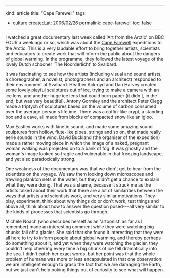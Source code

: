 -----
kind: article
title: "Cape Farewell"
tags:
- culture
created_at: 2006/02/26
permalink: cape-farewell
toc: false
-----

<p>I watched a great documentary last week called 'Art from the Arctic' on BBC FOUR a week ago or so, which was about the <a href="http://www.capefarewell.com/">Cape Farewell</a> expeditions to the Arctic. This is a very laudable effort to bring together artists, scientists and educators to create work that will inform the public about the dangers of global warming. In the programme, they followed the latest voyage of the lovely Dutch schooner 'The Noorderlicht' to Svalbard.</p>


<p>It was fascinating to see how the artists (including visual and sound artists, a choreographer, a novelist, photographers and an architect) responded to their environment at Svalbard. Heather Ackroyd and Dan Harvey created some lovely playful sculptures out of ice, trying to make a camera with an ice lens, and another huge ice lens that could burn paper (it didn't, in the end, but was very beautiful). Antony Gormley and the architect Peter Clegg made a triptych of sculptures based on the volume of carbon consumed over the average person's lifetime. There was a coffin-like crypt, a standing box and a cave, all made from blocks of compacted snow like an igloo.</p>

<p>Max Eastley works with kinetic sound, and made some amazing sound sculptures from hollow, flute-like pipes, strings and so on, that made really eerie sounds in the wind. David Buckland (the organiser of the expedition) made a rather moving piece in which the image of a naked, pregnant woman walking was projected on to a bank of fog. It was ghostly and the woman's image looked so fragile and vulnerable in that freezing landscape, and yet also paradoxically strong.</p>

<p>One weakness of the documentary was that we didn't get to hear from the scientists on the voyage. We saw them looking down microscopes and trawling plankton nets in the water, but they didn't get a chance to explain what they were doing. That was a shame, because it struck me as the artists talked about their work that there are a lot of similarities between the ways that artists and scientists work, and very similar motivations. They play, experiment, think about why things do or don't work, test things and above all, think about how to answer the question posed---all very similar to the kinds of processes that scientists go through.</p>

<p>Mich&eacute;le Noach (who describes herself as an 'artoonist' as far as I remember) made an interesting comment while they were watching big chunks fall off a glacier. She said that she found it interesting that they were all here to try to inform people about global warming, and thereby perhaps do something about it, and yet when they were watching the glacier, they couldn't help cheering every time a big chunk of ice fell dramatically into the sea. I didn't catch her exact words, but her point was that the whole problem of humans was more or less encapsulated in that one observation: we are intelligent enough to grasp the fact that we are damaging the Earth, but we just can't help poking things out of curiosity to see what will happen.</p>

